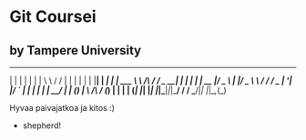 # Git Coursei 

## by Tampere University

  _    _      _ _        __          __        _     _ _ 
 | |  | |    | | |       \ \        / /       | |   | | |
 | |__| | ___| | | ___    \ \  /\  / /__  _ __| | __| | |
 |  __  |/ _ \ | |/ _ \    \ \/  \/ / _ \| '__| |/ _` | |
 | |  | |  __/ | | (_) |    \  /\  / (_) | |  | | (_| |_|
 |_|  |_|\___|_|_|\___/      \/  \/ \___/|_|  |_|\__,_(_)
                                                         
                                                         
Hyvaa paivajatkoa ja kitos :) 

- shepherd!
